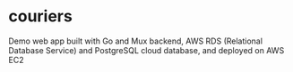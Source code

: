 # couriers
Demo web app built with Go and Mux backend, AWS RDS (Relational Database Service) and PostgreSQL cloud database, and deployed on AWS EC2
